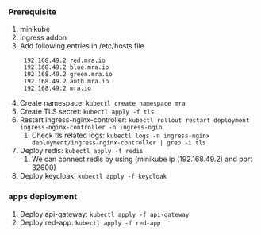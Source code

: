### Prerequisite
1. minikube
2. ingress addon
3. Add following entries in /etc/hosts file
   ```
    192.168.49.2 red.mra.io
    192.168.49.2 blue.mra.io
    192.168.49.2 green.mra.io
    192.168.49.2 auth.mra.io
    192.168.49.2 mra.io
   ```
4. Create namespace: `kubectl create namespace mra`
5. Create TLS secret: `kubectl apply -f tls`
6. Restart ingress-nginx-controller: `kubectl rollout restart deployment ingress-nginx-controller -n ingress-ngin`
   1. Check tls related logs: `kubectl logs -n ingress-nginx deployment/ingress-nginx-controller | grep -i tls`
7. Deploy redis: `kubectl apply -f redis`
   1. We can connect redis by using (minikube ip (192.168.49.2) and port 32600)
8. Deploy keycloak: `kubectl apply -f keycloak`

### apps deployment
1. Deploy api-gateway: `kubectl apply -f api-gateway`
2. Deploy red-app: `kubectl apply -f red-app`

